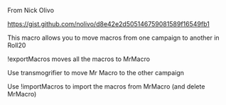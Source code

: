 From Nick Olivo

https://gist.github.com/nolivo/d8e42e2d505146759081589f16549fb1

This macro allows you to move macros from one campaign to another in Roll20

!exportMacros moves all the macros to MrMacro

Use transmogrifier to move Mr Macro to the other campaign

Use !importMacros to import the macros from MrMacro (and delete MrMacro)

